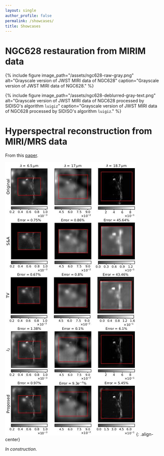 ```yaml
---
layout: single
author_profile: false
permalink: /showcases/
title: Showcases
---
```


# NGC628 restauration from MIRIM data

{% include figure image_path="/assets/ngc628-raw-gray.png" alt="Grayscale version of JWST MIRI data of NGC628" caption="Grayscale version of JWST MIRI data of NGC628." %}

{% include figure image_path="/assets/ngc628-deblurred-gray-text.png" alt="Grayscale version of JWST MIRI data of NGC628 processed by SIDISO's algorithm `luigiz`" caption="Grayscale version of JWST MIRI data of NGC628 processed by SIDISO's algorithm `luigiz`." %}

# Hyperspectral reconstruction from MIRI/MRS data

From this [paper](https://ieeexplore.ieee.org/document/9740457).

 ![abirizk2022](/assets/abirizk2022.jpg){: .align-center}

_In construction._
